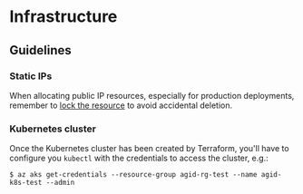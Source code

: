 # Infrastructure

## Guidelines

### Static IPs

When allocating public IP resources, especially for production deployments, remember to
[lock the resource](https://docs.microsoft.com/en-us/azure/azure-resource-manager/resource-group-lock-resources)
to avoid accidental deletion.

### Kubernetes cluster

Once the Kubernetes cluster has been created by Terraform, you'll have to
configure you `kubectl` with the credentials to access the cluster, e.g.:

```
$ az aks get-credentials --resource-group agid-rg-test --name agid-k8s-test --admin
```
